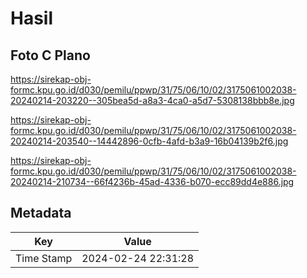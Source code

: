 # Hasil

## Foto C Plano

https://sirekap-obj-formc.kpu.go.id/d030/pemilu/ppwp/31/75/06/10/02/3175061002038-20240214-203220--305bea5d-a8a3-4ca0-a5d7-5308138bbb8e.jpg

https://sirekap-obj-formc.kpu.go.id/d030/pemilu/ppwp/31/75/06/10/02/3175061002038-20240214-203540--14442896-0cfb-4afd-b3a9-16b04139b2f6.jpg

https://sirekap-obj-formc.kpu.go.id/d030/pemilu/ppwp/31/75/06/10/02/3175061002038-20240214-210734--66f4236b-45ad-4336-b070-ecc89dd4e886.jpg


## Metadata

| Key        | Value               |
| ---------- | ------------------- |
| Time Stamp | 2024-02-24 22:31:28 |



